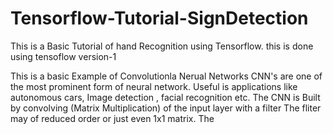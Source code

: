 # Tensorflow-Tutorial-SignDetection
This is a Basic Tutorial of hand Recognition using Tensorflow.
this is done using tensoflow version-1

This is a basic Example of Convolutionla Nerual Networks
CNN's are one of the most prominent form of neural network.
Useful is applications like autonomous cars, Image detection , facial recognition etc.
The CNN is Built by convolving (Matrix Multiplication) of the input layer with a filter
The fliter may of reduced order or just even 1x1 matrix.
The 
